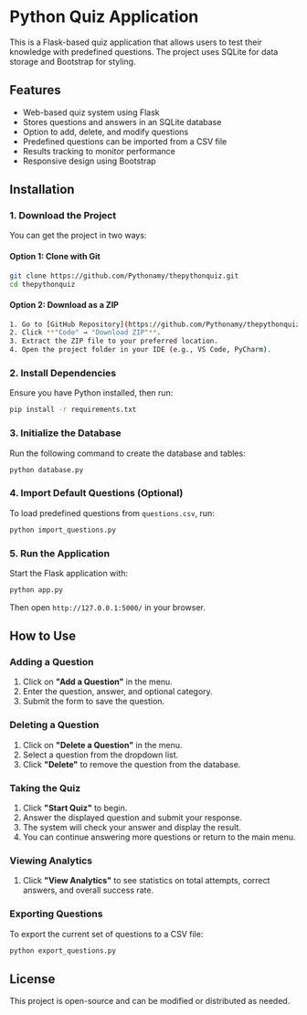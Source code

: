 # Python Quiz Application 

This is a Flask-based quiz application that allows users to test their knowledge with predefined questions. The project uses SQLite for data storage and Bootstrap for styling.

## Features

- Web-based quiz system using Flask
- Stores questions and answers in an SQLite database
- Option to add, delete, and modify questions
- Predefined questions can be imported from a CSV file
- Results tracking to monitor performance
- Responsive design using Bootstrap

## Installation

### 1. Download the Project

You can get the project in two ways:

#### **Option 1: Clone with Git**

```sh
git clone https://github.com/Pythonamy/thepythonquiz.git
cd thepythonquiz
```

#### **Option 2: Download as a ZIP**
```sh
1. Go to [GitHub Repository](https://github.com/Pythonamy/thepythonquiz).
2. Click **"Code" → "Download ZIP"**.
3. Extract the ZIP file to your preferred location.
4. Open the project folder in your IDE (e.g., VS Code, PyCharm).
```

### 2. Install Dependencies

Ensure you have Python installed, then run:

```sh
pip install -r requirements.txt
```

### 3. Initialize the Database

Run the following command to create the database and tables:

```sh
python database.py
```

### 4. Import Default Questions (Optional)

To load predefined questions from `questions.csv`, run:

```sh
python import_questions.py
```

### 5. Run the Application

Start the Flask application with:

```sh
python app.py
```

Then open `http://127.0.0.1:5000/` in your browser.

## How to Use

### Adding a Question

1. Click on **"Add a Question"** in the menu.
2. Enter the question, answer, and optional category.
3. Submit the form to save the question.

### Deleting a Question

1. Click on **"Delete a Question"** in the menu.
2. Select a question from the dropdown list.
3. Click **"Delete"** to remove the question from the database.

### Taking the Quiz

1. Click **"Start Quiz"** to begin.
2. Answer the displayed question and submit your response.
3. The system will check your answer and display the result.
4. You can continue answering more questions or return to the main menu.

### Viewing Analytics

1. Click **"View Analytics"** to see statistics on total attempts, correct answers, and overall success rate.

### Exporting Questions

To export the current set of questions to a CSV file:

```sh
python export_questions.py
```

## License

This project is open-source and can be modified or distributed as needed.




